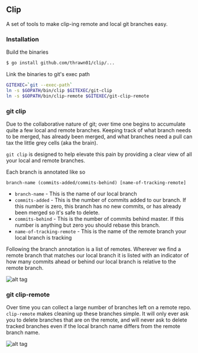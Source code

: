 ## Clip

A set of tools to make clip-ing remote and local git branches easy.

### Installation

Build the binaries
```bash
$ go install github.com/thrawn01/clip/...
```

Link the binaries to git's exec path
```bash
GITEXEC=`git --exec-path`
ln -s $GOPATH/bin/clip $GITEXEC/git-clip
ln -s $GOPATH/bin/clip-remote $GITEXEC/git-clip-remote
```

### git clip
Due to the collaborative nature of git; over time one begins to accumulate
quite a few local and remote branches. Keeping track of what branch
needs to be merged, has already been merged, and what branches need a pull can
tax the little grey cells (aka the brain).

``git clip`` is designed to help elevate this pain by providing a clear view
of all your local and remote branches.

Each branch is annotated like so

```branch-name (commits-added/commits-behind) [name-of-tracking-remote]```

* ``branch-name`` - This is the name of our local branch
* ``commits-added`` - This is the number of commits added to our branch. If this
 number is zero, this branch has no new commits, or has already been merged so it's
safe to delete.
* ``commits-behind`` - This is the number of commits behind master. If this number is
 anything but zero you should rebase this branch.
* ``name-of-tracking-remote`` - This is the name of the remote branch your local branch
 is tracking

Following the branch annotation is a list of remotes. Wherever we find a remote branch
 that matches our local branch it is listed with an indicator of how many commits ahead
  or behind our local branch is relative to the remote branch.

![alt tag](https://raw.githubusercontent.com/thrawn01/clip/master/gifs/clip.gif)


### git clip-remote
Over time you can collect a large number of branches left on a remote repo.
``clip-remote`` makes cleaning up these branches simple. It will only ever ask
you to delete branches that are on the remote, and will never ask to delete tracked
branches even if the local branch name differs from the remote branch name.

![alt tag](https://raw.githubusercontent.com/thrawn01/clip/master/gifs/clip-remote.gif)


